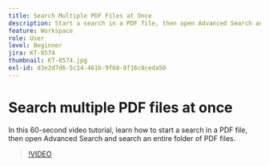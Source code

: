 ```yaml
---
title: Search Multiple PDF Files at Once
description: Start a search in a PDF file, then open Advanced Search and search an entire folder of PDF files
feature: Workspace
role: User
level: Beginner
jira: KT-8574
thumbnail: KT-8574.jpg
exl-id: d3e2d7d6-5c14-461b-9f68-8f16c8ceda50
---
```

# Search multiple PDF files at once

In this 60-second video tutorial, learn how to start a search in a PDF file, then open Advanced Search and search an entire folder of PDF files.

>[!VIDEO](https://video.tv.adobe.com/v/336363?quality=12&learn=on&hidetitle=true)

